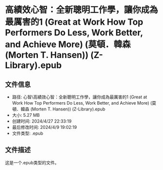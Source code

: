 ﻿# 高績效心智：全新聰明工作學，讓你成為最厲害的1 (Great at Work How Top Performers Do Less, Work Better, and Achieve More) (莫頓．韓森 (Morten T. Hansen)) (Z-Library).epub

## 文件信息
- 路径: 心智\高績效心智：全新聰明工作學，讓你成為最厲害的1 (Great at Work How Top Performers Do Less, Work Better, and Achieve More) (莫頓．韓森 (Morten T. Hansen)) (Z-Library).epub
- 大小: 5.27 MB
- 创建时间: 2024/4/27 22:33:19
- 最后修改时间: 2024/4/9 19:02:19
- 文件类型: .epub

## 文件描述
这是一个.epub类型的文件。


